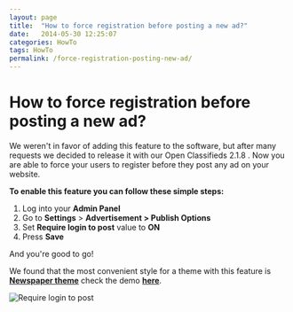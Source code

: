 ```yaml
---
layout: page
title:  "How to force registration before posting a new ad?"
date:   2014-05-30 12:25:07
categories: HowTo
tags: HowTo
permalink: /force-registration-posting-new-ad/
---
```

# How to force registration before posting a new ad?

We weren't in favor of adding this feature to the software, but after many requests we decided to release it with our Open Classifieds 2.1.8 . Now you are able to force your users to register before they post any ad on your website. 

**To enable this feature you can follow these simple steps:** 

1. Log into your **Admin Panel** 
2. Go to **Settings** > **Advertisement > Publish Options** 
3. Set **Require login to post** value to **ON** 
4. Press **Save** 

And you're good to go! 

We found that the most convenient style for a theme with this feature is **[Newspaper theme](http://market.open-classifieds.com/themes/newspaper.html)** check the demo **[here](http://market.open-classifieds.com/themes/demo/newspaper.html)**. 

![Require login to post](http://open-classifieds.com/wp-content/uploads/2014/05/Require-login-to-post.png)


<!--title: How to force registration before posting a new ad?
link: http://open-classifieds.com/2014/05/30/force-registration-posting-new-ad/
author: Kinan
description: 
post_id: 17646
created: 2014/05/30 14:25:07
created_gmt: 2014/05/30 12:25:07
comment_status: open
post_name: force-registration-posting-new-ad
status: publish
post_type: post-->
